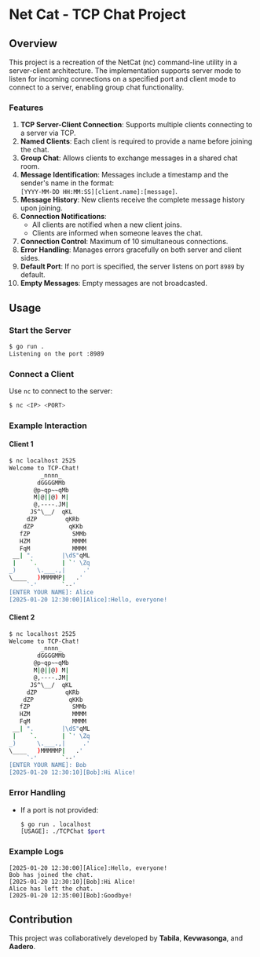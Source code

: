 
# Net Cat - TCP Chat Project



## Overview

This project is a recreation of the NetCat (nc) command-line utility in a server-client architecture. The implementation supports server mode to listen for incoming connections on a specified port and client mode to connect to a server, enabling group chat functionality.

### Features
1. **TCP Server-Client Connection**: Supports multiple clients connecting to a server via TCP.
2. **Named Clients**: Each client is required to provide a name before joining the chat.
3. **Group Chat**: Allows clients to exchange messages in a shared chat room.
4. **Message Identification**: Messages include a timestamp and the sender's name in the format:  
   `[YYYY-MM-DD HH:MM:SS][client.name]:[message]`.
5. **Message History**: New clients receive the complete message history upon joining.
6. **Connection Notifications**: 
   - All clients are notified when a new client joins.
   - Clients are informed when someone leaves the chat.
7. **Connection Control**: Maximum of 10 simultaneous connections.
8. **Error Handling**: Manages errors gracefully on both server and client sides.
9. **Default Port**: If no port is specified, the server listens on port `8989` by default.
10. **Empty Messages**: Empty messages are not broadcasted.

## Usage

### Start the Server
```bash
$ go run .
Listening on the port :8989
```

### Connect a Client
Use `nc` to connect to the server:
```bash
$ nc <IP> <PORT>
```

### Example Interaction

#### Client 1
```bash
$ nc localhost 2525
Welcome to TCP-Chat!
         _nnnn_
        dGGGGMMb
       @p~qp~~qMb
       M|@||@) M|
       @,----.JM|
      JS^\__/  qKL
     dZP        qKRb
    dZP          qKKb
   fZP            SMMb
   HZM            MMMM
   FqM            MMMM
 __| ".        |\dS"qML
 |    `.       | `' \Zq
_)      \.___.,|     .'
\____   )MMMMMP|   .'
     `-'       `--'
[ENTER YOUR NAME]: Alice
[2025-01-20 12:30:00][Alice]:Hello, everyone!
```

#### Client 2
```bash
$ nc localhost 2525
Welcome to TCP-Chat!
         _nnnn_
        dGGGGMMb
       @p~qp~~qMb
       M|@||@) M|
       @,----.JM|
      JS^\__/  qKL
     dZP        qKRb
    dZP          qKKb
   fZP            SMMb
   HZM            MMMM
   FqM            MMMM
 __| ".        |\dS"qML
 |    `.       | `' \Zq
_)      \.___.,|     .'
\____   )MMMMMP|   .'
     `-'       `--'
[ENTER YOUR NAME]: Bob
[2025-01-20 12:30:10][Bob]:Hi Alice!
```

### Error Handling
- If a port is not provided:
  ```bash
  $ go run . localhost
  [USAGE]: ./TCPChat $port
  ```

### Example Logs
```plaintext
[2025-01-20 12:30:00][Alice]:Hello, everyone!
Bob has joined the chat.
[2025-01-20 12:30:10][Bob]:Hi Alice!
Alice has left the chat.
[2025-01-20 12:35:00][Bob]:Goodbye!
```

## Contribution  
This project was collaboratively developed by **Tabila**, **Kevwasonga**, and **Aadero**.